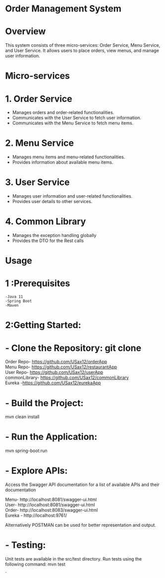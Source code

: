 # Order Management System

# Overview
This system consists of three micro-services: Order Service, Menu Service, and User Service. It allows users to place orders, view menus, and manage user information.

# Micro-services

# 1. Order Service
- Manages orders and order-related functionalities.
- Communicates with the User Service to fetch user information.
- Communicates with the Menu Service to fetch menu items.

# 2. Menu Service
- Manages menu items and menu-related functionalities.
- Provides information about available menu items.

# 3. User Service
- Manages user information and user-related functionalities.
- Provides user details to other services.

# 4. Common Library
- Manages the exception handling globally 
- Provides the DTO for the Rest calls

# Usage

# 1 :Prerequisites
	-Java 11
	-Spring Boot
	-Maven
	
# 2:Getting Started:
# - Clone the Repository:  git clone
Order Repo- https://github.com/USax12/orderApp  \
Menu  Repo- https://github.com/USax12/restaurantApp  \
User  Repo- https://github.com/USax12/userApp   \
commonLibrary- https://github.com/USax12/commonLibrary  \
Eureka -https://github.com/USax12/eurekaApp   

# - Build the Project:
mvn clean install

# - Run the Application: 
mvn spring-boot:run

# - Explore APIs: 
Access the Swagger API documentation for a list of available APIs and their documentation

Menu- http://localhost:8081/swagger-ui.html   \
User- http://localhost:8081/swagger-ui.html 	\
Order- http://localhost:8083/swagger-ui.html 	\
Eureka - http://localhost:9761/		
  
Alternatively POSTMAN can be used for better representation and output.

# - Testing:
Unit tests are available in the src/test directory. Run tests using the following command: mvn test
	
	
`
